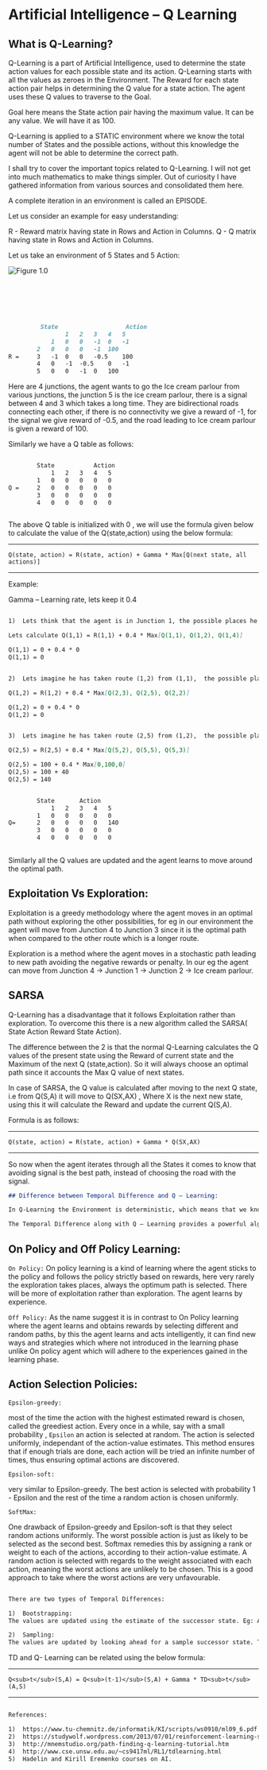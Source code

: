 
# Artificial Intelligence – Q Learning 



## What is Q-Learning?

Q-Learning is a part of Artificial Intelligence, used to determine the state action values for each possible state and its action. Q-Learning starts with all the values as zeroes in the Environment. The Reward for each state action pair helps in determining the Q value for a state action. The agent uses these Q values to traverse to the Goal.

Goal here means the State action pair having the maximum value. It can be any value. We will have it as 100.

Q-Learning is applied to a STATIC environment where we know the total number of States and the possible actions, without this knowledge the agent will not be able to determine the correct path.

I shall try to cover the important topics related to Q-Learning. I will not get into much mathematics to make things simpler. Out of curiosity I have gathered information from various sources and consolidated them here.

A complete iteration in an environment is called an EPISODE.

Let us consider an example for easy understanding:

R - Reward matrix having state in Rows and Action in Columns.
Q - Q matrix having state in Rows and Action in Columns.

Let us take an environment of 5 States and 5 Action:

![Figure 1.0](https://github.com/rahulsunder88/AI-Q-Learning/blob/master/article.png "Figure 1.0")

```markdown






  	     State	                 Action
        		1	2	3	4	5
         	1	0	0	-1	0	-1
		2	0	0	0	-1	100
R =		3	-1	0	0	-0.5	100
		4	0	-1	-0.5	0	-1
		5	0	0	-1	0	100

```




Here are 4 junctions, the agent wants to go the Ice cream parlour from various junctions, the junction 5 is the ice cream parlour, there is a signal between 4 and 3 which takes a long time. They are bidirectional roads connecting each other, if there is no connectivity we give a reward of -1, for the signal we give reward of -0.5, and the road leading to Ice cream parlour is given a reward of 100.




Similarly we have a Q table as follows:


```markdown

	    State			Action
			1	2	3	4	5
		1	0	0	0	0	0
Q =		2	0	0	0	0	0
		3	0	0	0	0	0
		4	0	0	0	0	0



```

The above Q table is initialized with 0 , we will use the formula given below to calculate the value of the Q(state,action) using the below formula:

-------------------------------------------------------------------------------

`Q(state, action) = R(state, action) + Gamma * Max[Q(next state, all actions)]`

-------------------------------------------------------------------------------

Example:

Gamma – Learning rate, lets keep it 0.4

```markdown

1)	Lets think that the agent is in Junction 1, the possible places he can go is (1,1), (1,2), (1,4)

Lets calculate Q(1,1) = R(1,1) + 0.4 * Max[Q(1,1), Q(1,2), Q(1,4)]

Q(1,1) = 0 + 0.4 * 0
Q(1,1) = 0

```
```markdown

2)	Lets imagine he has taken route (1,2) from (1,1),  the possible places he can go is (2,3), (2,5), (2,2)

Q(1,2) = R(1,2) + 0.4 * Max[Q(2,3), Q(2,5), Q(2,2)]

Q(1,2) = 0 + 0.4 * 0
Q(1,2) = 0

```
```markdown

3)	Lets imagine he has taken route (2,5) from (1,2),  the possible places he can go is (5,2), (5,5), (5,3)

Q(2,5) = R(2,5) + 0.4 * Max[Q(5,2), Q(5,5), Q(5,3)]

Q(2,5) = 100 + 0.4 * Max[0,100,0]
Q(2,5) = 100 + 40
Q(2,5) = 140

```
```markdown

		State		Action
			1	2	3	4	5
		1	0	0	0	0	0
Q=		2	0	0	0	0	140
		3	0	0	0	0	0
		4	0	0	0	0	0
 
```
Similarly all the Q values are updated and the agent learns to move around the optimal path.

## Exploitation Vs Exploration:

Exploitation is a greedy methodology where the agent moves in an optimal path without exploring the other possibilities, for eg in our environment the agent will move from Junction 4 to Junction 3 since it is the optimal path when compared to the other route which is a longer route.

Exploration is a method where the agent moves in a stochastic path leading to new path avoiding the negative rewards or penalty. In our eg the agent can move from Junction 4 -> Junction 1 -> Junction 2 -> Ice cream parlour.

## SARSA

Q-Learning has a disadvantage that it follows Exploitation rather than exploration. To overcome this there is a new algorithm called the SARSA( State Action Reward State Action).



The difference between the 2 is that the normal Q-Learning calculates the Q values of the present state using the Reward of current state and the Maximum of the next Q (state,action). So it will always choose an optimal path since it accounts the Max Q value of next states.

In case of SARSA, the Q value is calculated after moving to the next Q state, i.e from Q(S,A) it will move to Q(SX,AX) , Where X is the next new state, using this it will calculate the Reward and update the current Q(S,A). 

Formula is as follows:

-------------------------------------------------------------------------------

`Q(state, action) = R(state, action) + Gamma * Q(SX,AX)`

-------------------------------------------------------------------------------

So now when the agent iterates through all the States it comes to know that avoiding signal is the best path, instead of choosing the road with the signal.

```markdown
## Difference between Temporal Difference and Q – Learning:

In Q-Learning the Environment is deterministic, which means that we know all the state and its actions where as TD is used for policy evaluation in a non deterministic environment where there is no transition model available , the samples are generated by executing the policy and performing the stochastic value updates based on the states being visited. TD computes the state value for a given policy. Policy here is nothing but random selection of new state. Temporal Difference requires only the experience and not the environment

The Temporal Difference along with Q – Learning provides a powerful algorithm which can be applied to a larger unknown environment.

```

## On Policy and Off Policy Learning:

`On Policy:`
On policy learning is a kind of learning where the agent sticks to the policy and follows the policy strictly based on rewards, here very rarely the exploration takes places, always the optimum path is selected. There will be more of exploitation rather than exploration. The agent learns by experience.

`Off Policy:`
As the name suggest it is in contrast to On Policy learning where the agent learns and obtains rewards by selecting different and random paths, by this the agent learns and acts intelligently, it can find new ways and strategies which where not introduced in the learning phase unlike On policy agent which will adhere to the experiences gained in the learning phase.

## Action Selection Policies:

`Epsilon-greedy: `

most of the time the action with the highest estimated reward is chosen, called the greediest action. Every once in a while, say with a small probability  , `Epsilon` an action is selected at random. The action is selected uniformly, independant of the action-value estimates. This method ensures that if enough trials are done, each action will be tried an infinite number of times, thus ensuring optimal actions are discovered.

`Epsilon-soft: `

very similar to  Epsilon-greedy. The best action is selected with probability 1 - Epsilon  and the rest of the time a random action is chosen uniformly.

`SoftMax: `

One drawback of  Epsilon-greedy and  Epsilon-soft is that they select random actions uniformly. The worst possible action is just as likely to be selected as the second best. Softmax remedies this by assigning a rank or weight to each of the actions, according to their action-value estimate. A random action is selected with regards to the weight associated with each action, meaning the worst actions are unlikely to be chosen. This is a good approach to take where the worst actions are very unfavourable.

```markdown

There are two types of Temporal Differences:

1)	Bootstrapping: 
The values are updated using the estimate of the successor state. Eg: A mouse running for cheese in an environment with a trap(often used example).

2)	Sampling:
The values are updated by looking ahead for a sample successor state. The difference is that Bootstrapping knows its successor states where as sampling does not know its successor states. (Self Driving Cars)

```

TD and Q- Learning can be related using the below formula:

-------------------------------------------------------------------------------

`Q<sub>t</sub>(S,A) = Q<sub>(t-1)</sub>(S,A) + Gamma * TD<sub>t</sub>(A,S)`

-------------------------------------------------------------------------------


```markdown

References:

1)	https://www.tu-chemnitz.de/informatik/KI/scripts/ws0910/ml09_6.pdf
2)	https://studywolf.wordpress.com/2013/07/01/reinforcement-learning-sarsa-vs-q-learning/
3)	http://mnemstudio.org/path-finding-q-learning-tutorial.htm
4)	http://www.cse.unsw.edu.au/~cs9417ml/RL1/tdlearning.html
5)	Hadelin and Kirill Eremenko courses on AI.


```

